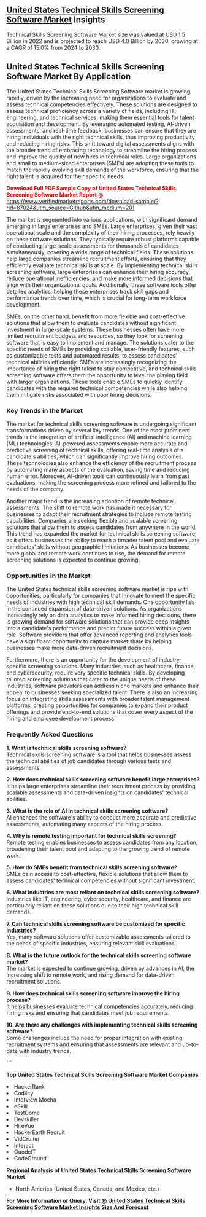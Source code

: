 <h2><a href="https://www.verifiedmarketreports.com/download-sample/?rid=87024&amp;utm_source=Github&amp;utm_medium=201" target="_blank">United States Technical Skills Screening Software Market</a> Insights</h2><p>Technical Skills Screening Software Market size was valued at USD 1.5 Billion in 2022 and is projected to reach USD 4.0 Billion by 2030, growing at a CAGR of 15.0% from 2024 to 2030.</p><p><h2>United States Technical Skills Screening Software Market By Application</h2><p>The United States Technical Skills Screening Software market is growing rapidly, driven by the increasing need for organizations to evaluate and assess technical competencies effectively. These solutions are designed to assess technical proficiency across a variety of fields, including IT, engineering, and technical services, making them essential tools for talent acquisition and development. By leveraging automated testing, AI-driven assessments, and real-time feedback, businesses can ensure that they are hiring individuals with the right technical skills, thus improving productivity and reducing hiring risks. This shift toward digital assessments aligns with the broader trend of embracing technology to streamline the hiring process and improve the quality of new hires in technical roles. Large organizations and small to medium-sized enterprises (SMEs) are adopting these tools to match the rapidly evolving skill demands of the workforce, ensuring that the right talent is acquired for their specific needs.</p><p><p><span class=""><span style="color: #ff0000;"><strong>Download Full PDF Sample Copy of United States Technical Skills Screening Software Market Report</strong> @ </span><a href="https://www.verifiedmarketreports.com/download-sample/?rid=87024&amp;utm_source=Github&amp;utm_medium=201" target="_blank">https://www.verifiedmarketreports.com/download-sample/?rid=87024&amp;utm_source=Github&amp;utm_medium=201</a></span></p></p><p>The market is segmented into various applications, with significant demand emerging in large enterprises and SMEs. Large enterprises, given their vast operational scale and the complexity of their hiring processes, rely heavily on these software solutions. They typically require robust platforms capable of conducting large-scale assessments for thousands of candidates simultaneously, covering a wide range of technical fields. These solutions help large companies streamline recruitment efforts, ensuring that they efficiently evaluate technical skills at scale. By implementing technical skills screening software, large enterprises can enhance their hiring accuracy, reduce operational inefficiencies, and make more informed decisions that align with their organizational goals. Additionally, these software tools offer detailed analytics, helping these enterprises track skill gaps and performance trends over time, which is crucial for long-term workforce development.</p><p>SMEs, on the other hand, benefit from more flexible and cost-effective solutions that allow them to evaluate candidates without significant investment in large-scale systems. These businesses often have more limited recruitment budgets and resources, so they look for screening software that is easy to implement and manage. The solutions cater to the specific needs of SMEs by providing scalable, user-friendly features, such as customizable tests and automated results, to assess candidates' technical abilities efficiently. SMEs are increasingly recognizing the importance of hiring the right talent to stay competitive, and technical skills screening software offers them the opportunity to level the playing field with larger organizations. These tools enable SMEs to quickly identify candidates with the required technical competencies while also helping them mitigate risks associated with poor hiring decisions.</p><h3>Key Trends in the Market</h3><p>The market for technical skills screening software is undergoing significant transformations driven by several key trends. One of the most prominent trends is the integration of artificial intelligence (AI) and machine learning (ML) technologies. AI-powered assessments enable more accurate and predictive screening of technical skills, offering real-time analysis of a candidate's abilities, which can significantly improve hiring outcomes. These technologies also enhance the efficiency of the recruitment process by automating many aspects of the evaluation, saving time and reducing human error. Moreover, AI-driven tools can continuously learn from past evaluations, making the screening process more refined and tailored to the needs of the company.</p><p>Another major trend is the increasing adoption of remote technical assessments. The shift to remote work has made it necessary for businesses to adapt their recruitment strategies to include remote testing capabilities. Companies are seeking flexible and scalable screening solutions that allow them to assess candidates from anywhere in the world. This trend has expanded the market for technical skills screening software, as it offers businesses the ability to reach a broader talent pool and evaluate candidates' skills without geographic limitations. As businesses become more global and remote work continues to rise, the demand for remote screening solutions is expected to continue growing.</p><h3>Opportunities in the Market</h3><p>The United States technical skills screening software market is ripe with opportunities, particularly for companies that innovate to meet the specific needs of industries with high technical skill demands. One opportunity lies in the continued expansion of data-driven solutions. As organizations increasingly rely on data analytics to make informed hiring decisions, there is growing demand for software solutions that can provide deep insights into a candidate's performance and predict future success within a given role. Software providers that offer advanced reporting and analytics tools have a significant opportunity to capture market share by helping businesses make more data-driven recruitment decisions.</p><p>Furthermore, there is an opportunity for the development of industry-specific screening solutions. Many industries, such as healthcare, finance, and cybersecurity, require very specific technical skills. By developing tailored screening solutions that cater to the unique needs of these industries, software providers can address niche markets and enhance their appeal to businesses seeking specialized talent. There is also an increasing focus on integrating skills assessments with broader talent management platforms, creating opportunities for companies to expand their product offerings and provide end-to-end solutions that cover every aspect of the hiring and employee development process.</p><h3>Frequently Asked Questions</h3><p><b>1. What is technical skills screening software?</b><br>Technical skills screening software is a tool that helps businesses assess the technical abilities of job candidates through various tests and assessments.</p><p><b>2. How does technical skills screening software benefit large enterprises?</b><br>It helps large enterprises streamline their recruitment process by providing scalable assessments and data-driven insights on candidates' technical abilities.</p><p><b>3. What is the role of AI in technical skills screening software?</b><br>AI enhances the software's ability to conduct more accurate and predictive assessments, automating many aspects of the hiring process.</p><p><b>4. Why is remote testing important for technical skills screening?</b><br>Remote testing enables businesses to assess candidates from any location, broadening their talent pool and adapting to the growing trend of remote work.</p><p><b>5. How do SMEs benefit from technical skills screening software?</b><br>SMEs gain access to cost-effective, flexible solutions that allow them to assess candidates' technical competencies without significant investment.</p><p><b>6. What industries are most reliant on technical skills screening software?</b><br>Industries like IT, engineering, cybersecurity, healthcare, and finance are particularly reliant on these solutions due to their high technical skill demands.</p><p><b>7. Can technical skills screening software be customized for specific industries?</b><br>Yes, many software solutions offer customizable assessments tailored to the needs of specific industries, ensuring relevant skill evaluations.</p><p><b>8. What is the future outlook for the technical skills screening software market?</b><br>The market is expected to continue growing, driven by advances in AI, the increasing shift to remote work, and rising demand for data-driven recruitment solutions.</p><p><b>9. How does technical skills screening software improve the hiring process?</b><br>It helps businesses evaluate technical competencies accurately, reducing hiring risks and ensuring that candidates meet job requirements.</p><p><b>10. Are there any challenges with implementing technical skills screening software?</b><br>Some challenges include the need for proper integration with existing recruitment systems and ensuring that assessments are relevant and up-to-date with industry trends.</p>```</p><p><strong>Top United States Technical Skills Screening Software Market Companies</strong></p><div data-test-id=""><p><li>HackerRank</li><li> Codility</li><li> Interview Mocha</li><li> eSkill</li><li> TestDome</li><li> Devskiller</li><li> HireVue</li><li> HackerEarth Recruit</li><li> VidCruiter</li><li> Interact</li><li> QuodeIT</li><li> CodeGround</li></p><div><strong>Regional Analysis of&nbsp;United States Technical Skills Screening Software Market</strong></div><ul><li dir="ltr"><p dir="ltr">North America&nbsp;(United States, Canada, and Mexico, etc.)</p></li></ul><p><strong>For More Information or Query, Visit @&nbsp;</strong><strong><a href="https://www.verifiedmarketreports.com/product/global-technical-skills-screening-software-market-growth-status-and-outlook-2019-2024/?utm_source=Github&amp;utm_medium=201" target="_blank">United States Technical Skills Screening Software Market Insights Size And Forecast</a></strong></p></div>
